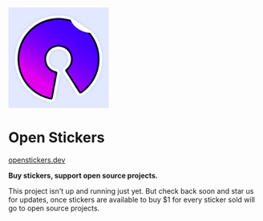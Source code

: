<img src="/Assets/Brand/open-stickers-logo-grey-bg.jpg" width="200" height="200" />

# Open Stickers

[openstickers.dev](https://openstickers.dev)

**Buy stickers, support open source projects.**

This project isn't up and running just yet. But check back soon and star us for updates, once stickers are available to buy $1 for every sticker sold will go to open source projects.
